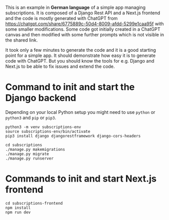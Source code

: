 This is an example in **German language** of a simple app managing subscriptions. It is composed of a Django Rest API and a Next.js frontend and the code is mostly generated with ChatGPT from https://chatgpt.com/share/6775889c-50d4-8009-afdd-5299e1caa95f with some smaller modifications. Some code got initially created in a ChatGPT canvas and then modified with some further prompts which is not visible in the shared link.

It took only a few minutes to generate the code and it is a good starting point for a simple app. It should demonstrate how easy it is to generate code with ChatGPT. But you should know the tools for e.g. Django and Next.js to be able to fix issues and extend the code.

# Command to init and start the Django backend

Depending on your local Python setup you might need to use `python` or `python3` and `pip` or `pip3`.

    python3 -m venv subscriptions-env
    source subscriptions-env/bin/activate
    pip3 install django djangorestframework django-cors-headers

    cd subscriptions
    ./manage.py makemigrations
    ./manage.py migrate
    ./manage.py runserver

# Commands to init and start Next.js frontend

    cd subscriptions-frontend
    npm install
    npm run dev
